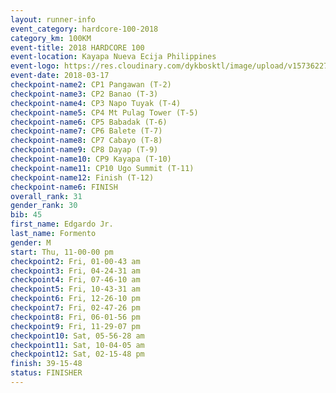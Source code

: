 ```yaml
---
layout: runner-info 
event_category: hardcore-100-2018 
category_km: 100KM 
event-title: 2018 HARDCORE 100 
event-location: Kayapa Nueva Ecija Philippines 
event-logo: https://res.cloudinary.com/dykbosktl/image/upload/v1573622785/Logo/HARDOCORE_100_LOGO_gtvcxx.jpg 
event-date: 2018-03-17 
checkpoint-name2: CP1 Pangawan (T-2) 
checkpoint-name3: CP2 Banao (T-3) 
checkpoint-name4: CP3 Napo Tuyak (T-4) 
checkpoint-name5: CP4 Mt Pulag Tower (T-5) 
checkpoint-name6: CP5 Babadak (T-6) 
checkpoint-name7: CP6 Balete (T-7) 
checkpoint-name8: CP7 Cabayo (T-8) 
checkpoint-name9: CP8 Dayap (T-9) 
checkpoint-name10: CP9 Kayapa (T-10) 
checkpoint-name11: CP10 Ugo Summit (T-11) 
checkpoint-name12: Finish (T-12) 
checkpoint-name6: FINISH
overall_rank: 31
gender_rank: 30
bib: 45
first_name: Edgardo Jr.
last_name: Formento
gender: M
start: Thu, 11-00-00 pm
checkpoint2: Fri, 01-00-43 am
checkpoint3: Fri, 04-24-31 am
checkpoint4: Fri, 07-46-10 am
checkpoint5: Fri, 10-43-31 am
checkpoint6: Fri, 12-26-10 pm
checkpoint7: Fri, 02-47-26 pm
checkpoint8: Fri, 06-01-56 pm
checkpoint9: Fri, 11-29-07 pm
checkpoint10: Sat, 05-56-28 am
checkpoint11: Sat, 10-04-05 am
checkpoint12: Sat, 02-15-48 pm
finish: 39-15-48
status: FINISHER
---
```

